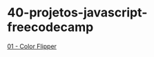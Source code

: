 # 40-projetos-javascript-freecodecamp

<a href="https://diogoutis.github.io/40-projetos-javascript-freecodecamp/collor-flipper/" target="_blank">01 - Color Flipper</a>
 
